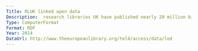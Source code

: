 ```yaml
---
Title: RLUK linked open data
Description:  research libraries UK have published nearly 20 million bibliographic records from 34 libraries as linked open data, available for download.
Type: ComputerFormat
Format: RDF
Year: 2014
DataUrl: http://www.theeuropeanlibrary.org/tel4/access/data/lod
---
```

